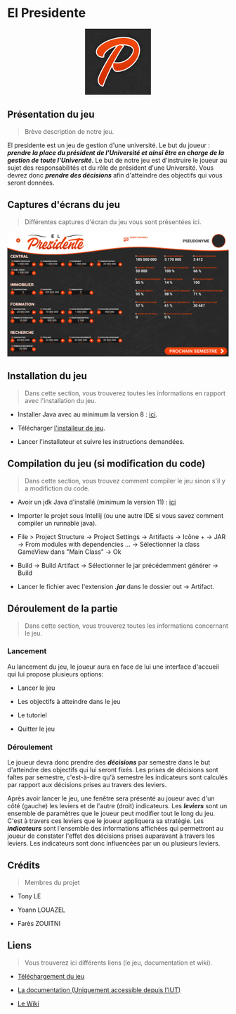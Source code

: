 
  

# El Presidente

  

<div  style="width:100%;text-align:center">

<img  src="images/logo_ElPresidente.jpg"  height="150px" />

</div>

  

## Présentation du jeu

>Brève description de notre jeu.

  
El presidente est un jeu de gestion d'une université. Le but du joueur : ***prendre la place du président de l'Université et ainsi être en charge de la gestion de toute l'Université***. Le but de notre jeu est d'instruire le joueur au sujet des responsabilités et du rôle de président d'une Université. Vous devrez donc ***prendre des décisions*** afin d'atteindre des objectifs qui vous seront données.

  

## Captures d'écrans du jeu

> Différentes captures d'écran du jeu vous sont présentées ici.

  

![Capture d'écran du jeu](images/capture_ElPresidente.PNG)

  

## Installation du jeu

> Dans cette section, vous trouverez toutes les informations en rapport avec l'installation du jeu.

  

- Installer Java avec au minimum la version 8 : [ici](https://www.java.com/fr/download/  "Lien vers la dernière version de Java").

  

- Télécharger [l'installeur de jeu](https://www.google.com  "Lien vers l'installeur").

  

- Lancer l'installateur et suivre les instructions demandées.

  

## Compilation du jeu (si modification du code)

> Dans cette section, vous trouvez comment compiler le jeu sinon s'il y a modifiction du code.

- Avoir un jdk Java d'installé (minimum la version 11) : [ici](https://www.oracle.com/technetwork/java/javase/downloads/jdk11-downloads-5066655.html  "Lien vers le jdk11")

- Importer le projet sous Intellij (ou une autre IDE si vous savez comment compiler un runnable java).

- File > Project Structure -> Project Settings -> Artifacts -> Icône + -> JAR -> From modules with dependencies ... -> Sélectionner la class GameView dans "Main Class" -> Ok

- Build -> Build Artifact -> Sélectionner le jar précédemment générer -> Build
 
- Lancer le fichier avec l'extension ***.jar*** dans le dossier out -> Artifact.

  

## Déroulement de la partie



>Dans cette section, vous trouverez toutes les informations concernant le jeu.

  

### Lancement

  

Au lancement du jeu, le joueur aura en face de lui une interface d'accueil qui lui propose plusieurs options:

* Lancer le jeu

* Les objectifs à atteindre dans le jeu

* Le tutoriel

* Quitter le jeu



### Déroulement

  

Le joueur devra donc prendre des ***décisions*** par semestre dans le but d'atteindre des objectifs qui lui seront fixés. Les prises de décisions sont faîtes par semestre, c'est-à-dire qu'à semestre les indicateurs sont calculés par rapport aux décisions prises au travers des leviers.

 

Après avoir lancer le jeu, une fenêtre sera présenté au joueur avec d'un côté (gauche) les leviers et de l'autre (droit) indicateurs. Les ***leviers*** sont un ensemble de paramètres que le joueur peut modifier tout le long du jeu. C'est à travers ces leviers que le joueur appliquera sa stratégie. Les ***indicateurs*** sont l'ensemble des informations affichées qui permettront au joueur de constater l'effet des décisions prises auparavant à travers les leviers. Les indicateurs sont donc influencées par un ou plusieurs leviers.


## Crédits

> Membres du projet

* Tony LE

* Yoann LOUAZEL

* Farès ZOUITNI
  

## Liens

> Vous trouverez ici différents liens (le jeu, documentation et wiki).

  

-  [Téléchargement du jeu](#  "Lien vers l'installateur du jeu")

  

-  [La documentation (Uniquement accessible depuis l'IUT)](#  "La documentation du code source")

  

-  [Le Wiki](https://git.unistra.fr/t432_haj19_t3_b/elpresidente/wikis/Home  "contient les informations scientifiques")